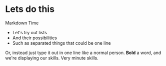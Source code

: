 # Lets do this 
Markdown Time
- Let's try out lists
- And their possibilities
- Such as separated things that could be one line

Or, instead just type it out in one line like a normal person. **Bold** a word, and we're displaying our skills. Very minute skills.